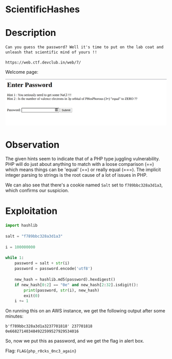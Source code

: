 # ScientificHashes

# Description

```
Can you guess the password? Well it's time to put on the lab coat and unleash that scientific mind of yours !!

https://web.ctf.devclub.in/web/7/
```

Welcome page:

![Welcome](welcome.png)


# Observation

The given hints seem to indicate that of a PHP type juggling vulnerability.
PHP will do just about anything to match with a loose comparison (==) which means things can be 'equal' (==) or really equal (===). The implicit integer parsing to strings is the root cause of a lot of issues in PHP.


We can also see that there's a cookie named `Salt` set to `f789bbc328a3d1a3`, which confirms our suspicion.
# Exploitation

```py
import hashlib

salt = "f789bbc328a3d1a3"

i = 100000000

while 1:
    password = salt + str(i)
    password = password.encode('utf8')

    new_hash = hashlib.md5(password).hexdigest()
    if new_hash[0:2] == "0e" and new_hash[2:32].isdigit():
        print(password, str(i), new_hash)
        exit(0)
    i += 1
```

On running this on an AWS instance, we get the following output after some minutes:

```
b'f789bbc328a3d1a3237701818' 237701818 0e668271403484922599527929534016
```

So, now we put this as password, and we get the flag in alert box. 

Flag: ```FLAG{php_r0cks_0nc3_again}```